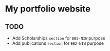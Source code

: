 # My portfolio website

## TODO
- Add Scholarships `section` for `EB2-NIW` purpose
- Add publications `section` for `EB2-NIW` purpose
